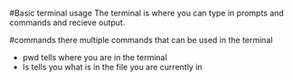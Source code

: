 #Basic terminal usage
The terminal is where you can type in prompts and commands and recieve output.

#commands
there multiple commands that can be used in the terminal

- pwd tells where you are in the terminal
- ls tells you what is in the file you are currently in

